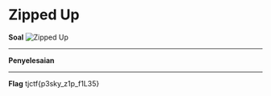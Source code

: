 # Zipped Up
**Soal**
![Zipped Up](https://user-images.githubusercontent.com/26424136/83015646-f106cc00-a04a-11ea-8c98-5ad7fb929279.PNG)

____________________________________
**Penyelesaian**

____________________________________
**Flag**
tjctf{p3sky_z1p_f1L35}
